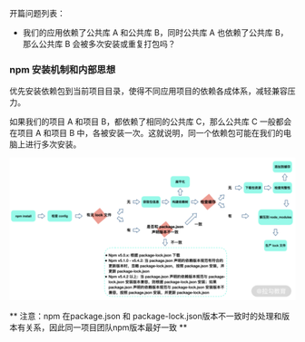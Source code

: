 开篇问题列表：
* 我们的应用依赖了公共库 A 和公共库 B，同时公共库 A 也依赖了公共库 B，那么公共库 B 会被多次安装或重复打包吗？

### npm 安装机制和内部思想
优先安装依赖包到当前项目目录，使得不同应用项目的依赖各成体系，减轻兼容压力。

如果我们的项目 A 和项目 B，都依赖了相同的公共库 C，那么公共库 C 一般都会在项目 A 和项目 B 中，各被安装一次。这就说明，同一个依赖包可能在我们的电脑上进行多次安装。

![image](https://github.com/zhangcaiqian/algorithm-practice/blob/master/Assets/npm%E5%AE%89%E8%A3%85%E4%BE%9D%E8%B5%96.png)


** 注意：npm 在package.json 和 package-lock.json版本不一致时的处理和版本有关系，因此同一项目团队npm版本最好一致 ** 

